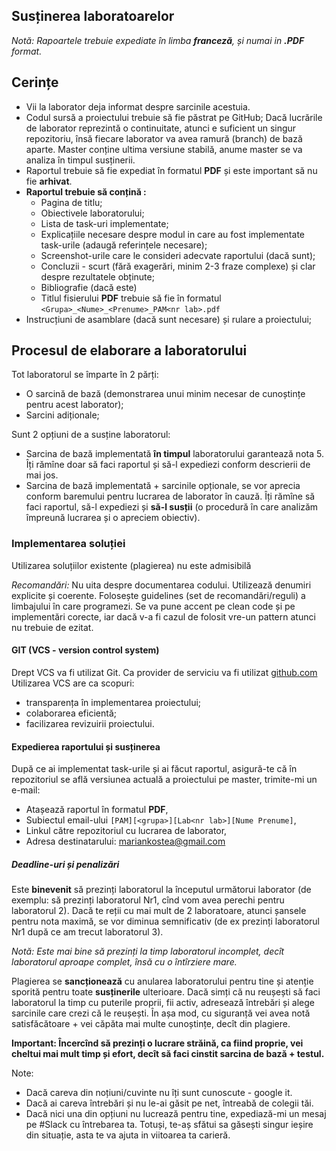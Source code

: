 ## Susținerea laboratoarelor

*Notă: Rapoartele trebuie expediate în limba **franceză**, și numai in **.PDF** format.*

## Cerințe

- Vii la laborator deja informat despre sarcinile acestuia.
- Codul sursă a proiectului trebuie să fie păstrat pe GitHub;
Dacă lucrările de laborator reprezintă o continuitate,
atunci e suficient un singur repozitoriu, însă fiecare laborator va avea ramură (branch) de bază aparte. Master conține ultima versiune stabilă, anume master se va analiza în timpul susținerii.
- Raportul trebuie să fie expediat în formatul **PDF** și este important să nu fie **arhivat**.
- **Raportul trebuie să conțină :**
    - Pagina de titlu;
    - Obiectivele laboratorului;
    - Lista de task-uri implementate;
    - Explicațiile necesare despre modul in care au fost implementate task-urile (adaugă referințele necesare);
    - Screenshot-urile care le consideri adecvate raportului (dacă sunt);
    - Concluzii - scurt (fără exagerări, minim 2-3 fraze complexe) și clar despre rezultatele obținute;
    - Bibliografie (dacă este)
    - Titlul fisierului **PDF** trebuie să fie în formatul
    `<Grupa>_<Nume>_<Prenume>_PAM<nr lab>.pdf`
- Instrucțiuni de asamblare (dacă sunt necesare) și rulare a proiectului;

## Procesul de elaborare a laboratorului

Tot laboratorul se împarte în 2 părți:
- O sarcină de bază (demonstrarea unui minim necesar de cunoștințe pentru acest laborator);
- Sarcini adiționale;

Sunt 2 opțiuni de a susține laboratorul:
- Sarcina de bază implementată **în timpul** laboratorului garantează nota 5. Îți rămîne doar să faci raportul și să-l expediezi conform descrierii de mai jos.
- Sarcina de bază implementată + sarcinile opționale,
se vor aprecia conform baremului pentru lucrarea de laborator în cauză.
Îți rămîne să faci raportul, să-l expediezi și **să-l susții** (o procedură în care analizăm împreună lucrarea și o apreciem obiectiv).

### Implementarea soluției
Utilizarea soluțiilor existente (plagierea) nu este admisibilă

*Recomandări:*
Nu uita despre documentarea codului. Utilizează denumiri explicite și coerente. Folosește guidelines (set de recomandări/reguli) a limbajului în care programezi. Se va pune accent pe clean code și pe implementări corecte, iar dacă v-a fi cazul de folosit vre-un pattern atunci nu trebuie de ezitat.

#### GIT (VCS - version control system)
Drept VCS va fi utilizat Git. Ca provider de serviciu va fi utilizat [github.com](https://github.com)
Utilizarea VCS are ca scopuri:
- transparența în implementarea proiectului;
- colaborarea eficientă;
- facilizarea revizuirii proiectului.

#### Expedierea raportului și susținerea
După ce ai implementat task-urile și ai făcut raportul, asigură-te că în repozitoriul se află versiunea actuală a proiectului pe master, trimite-mi un e-mail:
- Atașează raportul în formatul **PDF**,
- Subiectul email-ului `[PAM][<grupa>][Lab<nr lab>][Nume Prenume]`,
- Linkul către repozitoriul cu lucrarea de laborator,
- Adresa destinatarului: [mariankostea@gmail.com](mailto:mariankostea@gmail.com.com)

##### Deadline-uri și penalizări
Este **binevenit** să prezinți laboratorul la începutul următorui laborator
(de exemplu: să prezinți laboratorul Nr1, cînd vom avea perechi pentru laboratorul 2).
Dacă te reții cu mai mult de 2 laboratoare, atunci șansele pentru nota maximă,
se vor diminua semnificativ (de ex prezinți laboratorul Nr1 după ce am trecut laboratorul 3).

*Notă: Este mai bine să prezinți la timp laboratorul incomplet, decît laboratorul aproape complet,
însă cu o întîrziere mare.*

Plagierea se **sancționează** cu anularea laboratorului pentru tine și atenție
sporită pentru toate **susținerile** ulterioare.
Dacă simți că nu reușești să faci laboratorul la timp cu puterile proprii,
fii activ, adresează întrebări și alege sarcinile care crezi că le reușești.
În așa mod, cu siguranță vei avea notă satisfăcătoare + vei căpăta mai multe cunoștințe,
decît din plagiere.

**Important: Încercînd să prezinți o lucrare străină, ca fiind proprie,
vei cheltui mai mult timp și efort, decît să faci cinstit sarcina de bază + testul.**

Note:
- Dacă careva din noțiuni/cuvinte nu îți sunt cunoscute - google it.
- Dacă ai careva întrebări și nu le-ai găsit pe net, întreabă de colegii tăi.
- Dacă nici una din opțiuni nu lucrează pentru tine, expediază-mi un mesaj pe #Slack cu întrebarea ta. Totuși, te-aș sfătui sa găsești singur ieșire din situație, asta te va ajuta in viitoarea ta carieră.
